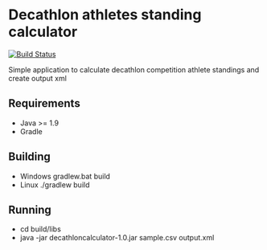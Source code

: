 # Decathlon athletes standing calculator
[![Build Status](https://api.travis-ci.com/sarunasdaujotis/decathloncalculator.svg?branch=master)](https://travis-ci.com/sarunasdaujotis/decathloncalculator)

Simple application to calculate decathlon competition athlete standings and create output xml

## Requirements
  * Java >= 1.9
  * Gradle
  
## Building
  * Windows gradlew.bat build
  * Linux ./gradlew build
  
## Running
  * cd build/libs
  * java -jar decathloncalculator-1.0.jar sample.csv output.xml